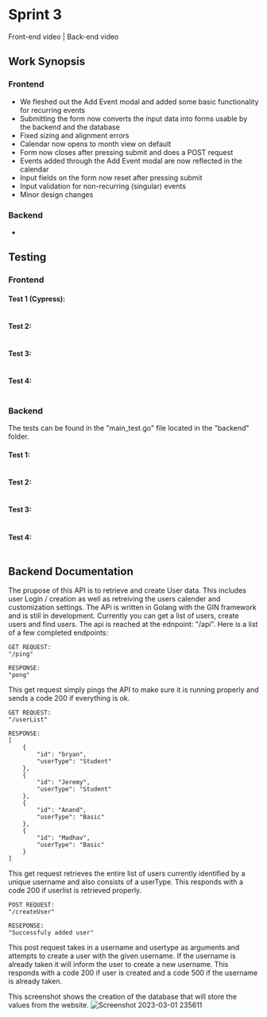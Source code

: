 # Sprint 3

Front-end video | Back-end video


## Work Synopsis
### Frontend
 - We fleshed out the Add Event modal and added some basic functionality for recurring events
 - Submitting the form now converts the input data into forms usable by the backend and the database
 - Fixed sizing and alignment errors
 - Calendar now opens to month view on default
 - Form now closes after pressing submit and does a POST request
 - Events added through the Add Event modal are now reflected in the calendar
 - Input fields on the form now reset after pressing submit
 - Input validation for non-recurring (singular) events
 - Minor design changes

### Backend
 - 

## Testing
### Frontend
#### Test 1 (Cypress):
```
```

#### Test 2:
```
```

#### Test 3:
```
```
#### Test 4:
```
```

### Backend
The tests can be found in the "main_test.go" file located in the "backend" folder.
#### Test 1:
```
```

#### Test 2:
```
```

#### Test 3:
```
```
#### Test 4:
```
```
## Backend Documentation

The prupose of this API is to retrieve and create User data. This includes user Login / creation as well as retreiving the users calender and customization settings. The APi is written in Golang with the GIN framework and is still in development. Currently you can get a list of users, create users and find users. The api is reached at the ednpoint: "/api". 
Here is a list of a few completed endpoints:

```
GET REQUEST:
"/ping"

RESPONSE:
"pong"
```
This get request simply pings the API to make sure it is running properly and sends a code 200 if everything is ok.
```
GET REQUEST:
"/userList"

RESPONSE:
[
    {
        "id": "bryan",
        "userType": "Student"
    },
    {
        "id": "Jeremy",
        "userType": "Student"
    },
    {
        "id": "Anand",
        "userType": "Basic"
    },
    {
        "id": "Madhav",
        "userType": "Basic"
    }
]
```
This get request retrieves the entire list of users currently identified by a unique username and also consists of a userType. This responds with a code 200 if userlist is retrieved properly.

```
POST REQUEST:
"/createUser"

RESEPONSE:
"Successfuly added user"
```
This post request takes in a username and usertype as arguments and attempts to create a user with the given username. If the username is already taken it will inform the user to create a new username. This responds with a code 200 if user is created and a code 500 if the username is already taken.

This screenshot shows the creation of the database that will store the values from the website.
![Screenshot 2023-03-01 235611](https://user-images.githubusercontent.com/88696930/222335181-860fdc53-2b48-4835-9eca-fbba51a73c31.jpg)


